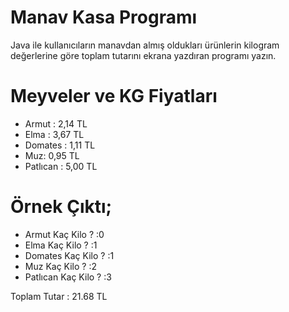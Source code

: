 # Manav Kasa Programı
Java ile kullanıcıların manavdan almış oldukları ürünlerin kilogram değerlerine göre toplam tutarını ekrana yazdıran programı yazın.

# Meyveler ve KG Fiyatları

- Armut : 2,14 TL
- Elma : 3,67 TL
- Domates : 1,11 TL
- Muz: 0,95 TL
- Patlıcan : 5,00 TL

# Örnek Çıktı;

- Armut Kaç Kilo ? :0
- Elma Kaç Kilo ? :1
- Domates Kaç Kilo ? :1
- Muz Kaç Kilo ? :2
- Patlıcan Kaç Kilo ? :3

Toplam Tutar : 21.68 TL